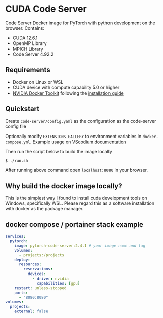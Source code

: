 # CUDA Code Server
Code Server Docker image for PyTorch with python development on the browser. Contains:
- CUDA 12.6.1
- OpenMP Library
- MPICH Library
- Code Server 4.92.2

## Requirements
- Docker on Linux or WSL
- CUDA device with compute capability 5.0 or higher
- [NVIDIA Docker Toolkit](https://github.com/ghokun/nvidia-docker-host) following the [installation guide](https://docs.nvidia.com/datacenter/cloud-native/container-toolkit/install-guide.html#installing-on-ubuntu-and-debian)


## Quickstart
Create ```code-server/config.yaml``` as the configuration as the code-server config file

Optionally modify ```EXTENSIONS_GALLERY``` to environment variables in ```docker-compose.yml```. Example usage on [VScodium documentation](https://github.com/VSCodium/vscodium/blob/master/DOCS.md#how-to-use-a-different-extension-gallery)

Then run the script below to build the image locally
```
$ ./run.sh
```
After running above command open `localhost:8080` in your browser. 

## Why build the docker image locally?
This is the simplest way I found to install cuda development tools on Windows, specifically WSL. Please regard this as a software installation with docker as the package manager.

## docker compose / portainer stack example

``` yml
services:
  pytorch:
    image: pytorch-code-server:2.4.1 # your image name and tag
    volumes:
      - projects:/projects
    deploy:
      resources:
        reservations:
          devices:
            - driver: nvidia
              capabilities: [gpu]
    restart: unless-stopped
    ports:
      - "8080:8080"
volumes:
  projects:
    external: false
```